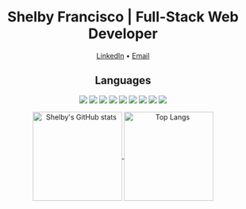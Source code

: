 <h1 align="center"> Shelby Francisco | Full-Stack Web Developer </h1>

<div>
  <p align="center">
  <a href="https://www.linkedin.com/in/shelby-francisco-111948100/">LinkedIn</a> •
  <a href="shel.cisco5@gmail.com">Email</a>
  </p>
</div>

<h2 align="center">Languages</h2>

<p align="center">
    <img src="https://img.shields.io/static/v1?style=for-the-badge&message=HTML5&color=important&logo=HTML5&logoColor=FFFFFF&label="/>
    <img src="https://img.shields.io/static/v1?style=for-the-badge&message=CSS3&color=green&logo=CSS3&logoColor=FFFFFF&label="/>
    <img src="https://img.shields.io/static/v1?style=for-the-badge&message=JavaScript&color=ff69b4&logo=JavaScript&logoColor=F7DF1E&label="/>
    <img src="https://img.shields.io/static/v1?style=for-the-badge&message=React&color=yellow&logo=React&logoColor=61DAFB&label="/>
    <img src="https://img.shields.io/static/v1?style=for-the-badge&message=MongoDB&color=blueviolet&logo=MongoDB&logoColor=FFFFFF&label="/>
    <img src="https://img.shields.io/static/v1?style=for-the-badge&message=npm&color=important&logo=npm&logoColor=FFFFFF&label="/>
    <img src="https://img.shields.io/static/v1?style=for-the-badge&message=Node.js&color=green&logo=Node.js&logoColor=FFFFFF&label="/>
    <img src="https://img.shields.io/static/v1?style=for-the-badge&message=Handlebars.js&color=blueviolet&logo=Handlebars.js&logoColor=FFFFFF&label="/>
    <img src="https://img.shields.io/static/v1?style=for-the-badge&message=MySQL&color=yellow&logo=MySQL&logoColor=FFFFFF&label="/>
</p>

<p align="center"> 
  <a href="https://github.com/Shelcisco/github-readme-stats">
    <img align="center" height="180em" src="https://github-readme-stats.vercel.app/api?username=Shelcisco&theme=dark&show_icons=true" alt="Shelby's GitHub stats"/>
  </a>
  <a href="https://github.com/anuraghazra/github-readme-stats">
    <img align="center" height="180em" src="https://github-readme-stats.vercel.app/api/top-langs/?username=Shelcisco&layout=compact&theme=dark" alt="Top Langs"/>
  </a>
</p>
